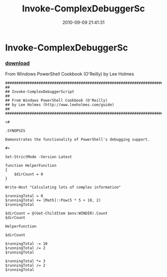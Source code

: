 ﻿---
pid:            2177
parent:         0
children:       
poster:         Lee Holmes
title:          Invoke-ComplexDebuggerSc
date:           2010-09-09 21:41:31
description:    From Windows PowerShell Cookbook (O'Reilly) by Lee Holmes
format:         posh
---

# Invoke-ComplexDebuggerSc

### [download](2177.ps1)  

From Windows PowerShell Cookbook (O'Reilly) by Lee Holmes

```posh
#############################################################################
##
## Invoke-ComplexDebuggerScript
##
## From Windows PowerShell Cookbook (O'Reilly)
## by Lee Holmes (http://www.leeholmes.com/guide)
##
##############################################################################

<#

.SYNOPSIS

Demonstrates the functionality of PowerShell's debugging support.

#>

Set-StrictMode -Version Latest

function HelperFunction
{
    $dirCount = 0
}

Write-Host "Calculating lots of complex information"

$runningTotal = 0
$runningTotal += [Math]::Pow(5 * 5 + 10, 2)
$runningTotal

$dirCount = @(Get-ChildItem $env:WINDIR).Count
$dirCount

HelperFunction

$dirCount

$runningTotal -= 10
$runningTotal /= 2
$runningTotal

$runningTotal *= 3
$runningTotal /= 2
$runningTotal
```
